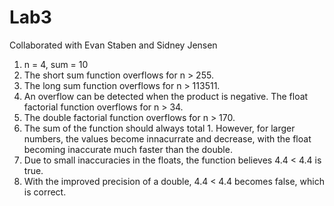 # Lab3
Collaborated with Evan Staben and Sidney Jensen

1. n = 4, sum = 10
2. The short sum function overflows for n > 255.
3. The long sum function overflows for n > 113511.
4. An overflow can be detected when the product is negative. The float factorial function overflows for n > 34.
5. The double factorial function overflows for n > 170.
6. The sum of the function should always total 1. However, for larger numbers, the values become innacurrate and decrease, with the float becoming inaccurate much faster than the double.
7. Due to small inaccuracies in the floats, the function believes 4.4 < 4.4 is true.
8. With the improved precision of a double, 4.4 < 4.4 becomes false, which is correct.
